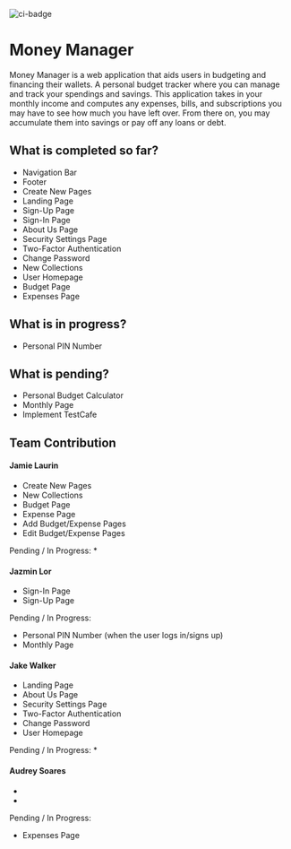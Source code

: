 ![ci-badge](https://github.com/3J-A/MoneyManager/actions/workflows/ci.yml/badge.svg)

# Money Manager 

Money Manager is a web application that aids users in budgeting and financing their wallets. A personal budget tracker where you can manage and track your spendings and savings. This application takes in your monthly income and computes any expenses, bills, and subscriptions you may have to see how much you have left over. From there on, you may accumulate them into savings or pay off any loans or debt.  

## What is completed so far?
* Navigation Bar
* Footer
* Create New Pages
* Landing Page
* Sign-Up Page
* Sign-In Page
* About Us Page
* Security Settings Page
* Two-Factor Authentication
* Change Password
* New Collections
* User Homepage
* Budget Page
* Expenses Page

## What is in progress?
* Personal PIN Number

## What is pending? 
* Personal Budget Calculator
* Monthly Page
* Implement TestCafe

## Team Contribution 
#### Jamie Laurin 
* Create New Pages
* New Collections
* Budget Page
* Expense Page
* Add Budget/Expense Pages
* Edit Budget/Expense Pages

Pending / In Progress: 
* 

#### Jazmin Lor 
* Sign-In Page
* Sign-Up Page

Pending / In Progress: 
* Personal PIN Number (when the user logs in/signs up)
* Monthly Page

#### Jake Walker
* Landing Page
* About Us Page
* Security Settings Page
* Two-Factor Authentication
* Change Password
* User Homepage

Pending / In Progress:
* 

#### Audrey Soares 
*
*

Pending / In Progress: 
* Expenses Page
